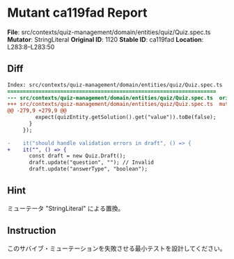 # Mutant ca119fad Report

**File**: src/contexts/quiz-management/domain/entities/quiz/Quiz.spec.ts
**Mutator**: StringLiteral
**Original ID**: 1120
**Stable ID**: ca119fad
**Location**: L283:8–L283:50

## Diff

```diff
Index: src/contexts/quiz-management/domain/entities/quiz/Quiz.spec.ts
===================================================================
--- src/contexts/quiz-management/domain/entities/quiz/Quiz.spec.ts	original
+++ src/contexts/quiz-management/domain/entities/quiz/Quiz.spec.ts	mutated #1120
@@ -279,9 +279,9 @@
         expect(quizEntity.getSolution().get("value")).toBe(false);
       }
     });
 
-    it("should handle validation errors in draft", () => {
+    it("", () => {
       const draft = new Quiz.Draft();
       draft.update("question", ""); // Invalid
       draft.update("answerType", "boolean");
```

## Hint

ミューテータ "StringLiteral" による置換。

## Instruction

このサバイブ・ミューテーションを失敗させる最小テストを設計してください。

